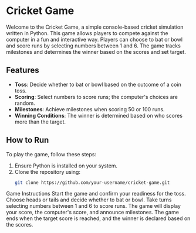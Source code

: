 # Cricket Game

Welcome to the Cricket Game, a simple console-based cricket simulation written in Python. This game allows players to compete against the computer in a fun and interactive way. Players can choose to bat or bowl and score runs by selecting numbers between 1 and 6. The game tracks milestones and determines the winner based on the scores and set target.

## Features

- **Toss**: Decide whether to bat or bowl based on the outcome of a coin toss.
- **Scoring**: Select numbers to score runs; the computer's choices are random.
- **Milestones**: Achieve milestones when scoring 50 or 100 runs.
- **Winning Conditions**: The winner is determined based on who scores more than the target.

## How to Run

To play the game, follow these steps:

1. Ensure Python is installed on your system.
2. Clone the repository using:
   ```bash
   git clone https://github.com/your-username/cricket-game.git
Game Instructions
Start the game and confirm your readiness for the toss.
Choose heads or tails and decide whether to bat or bowl.
Take turns selecting numbers between 1 and 6 to score runs.
The game will display your score, the computer's score, and announce milestones.
The game ends when the target score is reached, and the winner is declared based on the scores.

